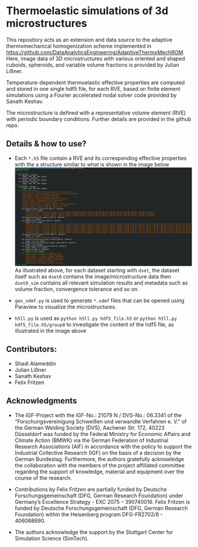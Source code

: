 # Thermoelastic simulations of 3d microstructures

This repository acts as an extension and data source to the adaptive thermomechanical homogenization scheme implemented in https://github.com/DataAnalyticsEngineering/AdaptiveThermoMechROM. Here, image data of 3D microstructures with various oriented and shaped cuboids, spheroids, and variable volume fractions is provided by Julian Lißner.

Temperature-dependent thermoelastic effective properties are computed and stored in one single hdf5 file, for each RVE, based on finite element simulations using a Fourier accelerated nodal solver code provided by Sanath Keshav.

The microstructure is defined with a representative volume element (RVE) with periodic boundary conditions. Further details are provided in the github repo.

## Details & how to use?
- Each `*.h5` file contain a RVE and its corresponding effective properties with the a structure similar to what is shown in the image below
  ![](h5ll.png)
  As illustrated above, for each dataset starting with `dset`, the dataset itself such as `dset0` contains the image/microstructure data then `dset0_sim` contains all relevant simulation results and metadata such as volume fraction, convergence tolerance and so on.
  
- `gen_xdmf.py` is used to generate `*.xdmf` files that can be opened using Paraview to visualize the microstructures.
  
- `h5ll.py` is used as `python h5ll.py hdf5_file.h5` or `python h5ll.py hdf5_file.h5/group0` to investigate the content of the hdf5 file, as illustrated in the image above

## Contributors:
- Shadi Alameddin
- Julian Lißner
- Sanath Keshav
- Felix Fritzen

## Acknowledgments
- The IGF-Project with the IGF-No.: 21079 N / DVS-No.: 06.3341 of the “Forschungsvereinigung Schweißen und verwandte Verfahren e. V.” of the German Welding Society (DVS), Aachener Str. 172, 40223 Düsseldorf was funded by the Federal Ministry for Economic Affairs and Climate Action (BMWK) via the German Federation of Industrial Research Associations (AiF) in accordance with the policy to support the Industrial Collective Research (IGF) on the basis of a decision by the German Bundestag. Furthermore, the authors gratefully acknowledge the collaboration with the members of the project affiliated committee regarding the support of knowledge, material and equipment over the course of the research.

- Contributions by Felix Fritzen are partially funded by Deutsche Forschungsgemeinschaft (DFG, German Research Foundation) under Germany’s Excellence Strategy - EXC 2075 – 390740016.
Felix Fritzen is funded by Deutsche Forschungsgemeinschaft (DFG, German Research Foundation) within the Heisenberg program DFG-FR2702/8 - 406068690. 

- The authors acknowledge the support by the Stuttgart Center for Simulation Science (SimTech).